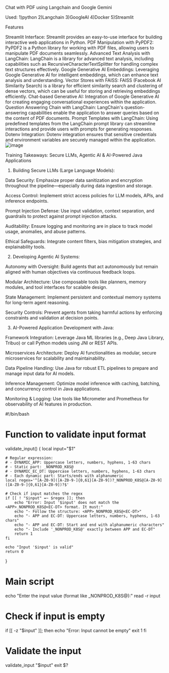 Chat with PDF using Langchain and Google Gemini

Used: 
1)python
2)Langchain
3)GoogleAI
4)Docker
5)Streamlit


Features

Streamlit Interface: Streamlit provides an easy-to-use interface for building interactive web applications in Python.
PDF Manipulation with PyPDF2: PyPDF2 is a Python library for working with PDF files, allowing users to manipulate PDF documents seamlessly.
Advanced Text Analysis with LangChain: LangChain is a library for advanced text analysis, including capabilities such as RecursiveCharacterTextSplitter for handling complex text structures effectively.
Google Generative AI Embeddings: Leveraging Google Generative AI for intelligent embeddings, which can enhance text analysis and understanding.
Vector Stores with FAISS: FAISS (Facebook AI Similarity Search) is a library for efficient similarity search and clustering of dense vectors, which can be useful for storing and retrieving embeddings efficiently.
Chat-based Generative AI: Integration of Google Generative AI for creating engaging conversational experiences within the application.
Question Answering Chain with LangChain: LangChain's question-answering capabilities enable the application to answer queries based on the content of PDF documents.
Prompt Templates with LangChain: Using predefined templates from the LangChain prompt library can streamline interactions and provide users with prompts for generating responses.
Dotenv Integration: Dotenv integration ensures that sensitive credentials and environment variables are securely managed within the application.
![image](https://github.com/hellocloud-team/ragbasedchat/assets/163302215/1732d9b7-803a-4f67-b0d1-18721100fd84)





Training Takeaways: Secure LLMs, Agentic AI & AI-Powered Java Applications

1. Building Secure LLMs (Large Language Models):

Data Security: Emphasize proper data sanitization and encryption throughout the pipeline—especially during data ingestion and storage.

Access Control: Implement strict access policies for LLM models, APIs, and inference endpoints.

Prompt Injection Defense: Use input validation, context separation, and guardrails to protect against prompt injection attacks.

Auditability: Ensure logging and monitoring are in place to track model usage, anomalies, and abuse patterns.

Ethical Safeguards: Integrate content filters, bias mitigation strategies, and explainability tools.


2. Developing Agentic AI Systems:

Autonomy with Oversight: Build agents that act autonomously but remain aligned with human objectives via continuous feedback loops.

Modular Architecture: Use composable tools like planners, memory modules, and tool interfaces for scalable design.

State Management: Implement persistent and contextual memory systems for long-term agent reasoning.

Security Controls: Prevent agents from taking harmful actions by enforcing constraints and validation at decision points.


3. AI-Powered Application Development with Java:

Framework Integration: Leverage Java ML libraries (e.g., Deep Java Library, Tribuo) or call Python models using JNI or REST APIs.

Microservices Architecture: Deploy AI functionalities as modular, secure microservices for scalability and maintainability.

Data Pipeline Handling: Use Java for robust ETL pipelines to prepare and manage input data for AI models.

Inference Management: Optimize model inference with caching, batching, and concurrency control in Java applications.

Monitoring & Logging: Use tools like Micrometer and Prometheus for observability of AI features in production.




#!/bin/bash

# Function to validate input format
validate_input() {
    local input="$1"
    
    # Regular expression:
    # - DYNAMIC_APP: Uppercase letters, numbers, hyphens, 1-63 chars
    # - Static part: _NONPROD_K8S@
    # - DYNAMIC_EC_DT: Uppercase letters, numbers, hyphens, 1-63 chars
    # - Each dynamic part: Starts/ends with alphanumeric
    local regex='^[A-Z0-9]([A-Z0-9-]{0,61}[A-Z0-9])?_NONPROD_K8S@[A-Z0-9]([A-Z0-9-]{0,61}[A-Z0-9])?$'

    # Check if input matches the regex
    if [[ ! "$input" =~ $regex ]]; then
        echo "Error: Input '$input' does not match the <APP>_NONPROD_K8S@<EC-DT> format. It must:"
        echo "- Follow the structure: <APP>_NONPROD_K8S@<EC-DT>"
        echo "- APP and EC-DT: Uppercase letters, numbers, hyphens, 1-63 chars"
        echo "- APP and EC-DT: Start and end with alphanumeric characters"
        echo "- Include '_NONPROD_K8S@' exactly between APP and EC-DT"
        return 1
    fi

    echo "Input '$input' is valid"
    return 0
}

# Main script
echo "Enter the input value (format like <APP>_NONPROD_K8S@<EC-DT>):"
read -r input

# Check if input is empty
if [[ -z "$input" ]]; then
    echo "Error: Input cannot be empty"
    exit 1
fi

# Validate the input
validate_input "$input"
exit $?